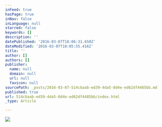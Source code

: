 ```yaml
---
inFeed: true
hasPage: true
inNav: false
inLanguage: null
starred: false
keywords: []
description: ''
datePublished: '2016-03-07T18:06:31.650Z'
dateModified: '2016-03-07T18:05:55.416Z'
title: ''
author: []
authors: []
publisher:
  name: null
  domain: null
  url: null
  favicon: null
sourcePath: _posts/2016-03-07-514cbaab-ed39-4da5-8d4e-ed62df4485bb.md
published: true
url: 514cbaab-ed39-4da5-8d4e-ed62df4485bb/index.html
_type: Article

---
```

![](https://the-grid-user-content.s3-us-west-2.amazonaws.com/7d3f8f09-5530-4d07-ab9b-cd23b1f43047.jpg)